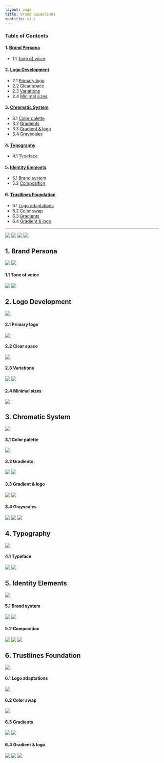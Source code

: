 ```yaml
---
layout: page
title: Brand Guidelines
subtitle: v1.1
---
```


### Table of Contents

#### 1. [Brand Persona](#1-brand-persona-1)

  - 1.1 [Tone of voice](#11-tone-of-voice)

#### 2. [Logo Development](#2-logo-development-1)

  - 2.1 [Primary logo](#21-primary-logo)
  - 2.2 [Clear space](#22-clear-space)
  - 2.3 [Variations](#23-variations)
  - 2.4 [Minimal sizes](#24-minimal-sizes)

#### 3. [Chromatic System](#3-chromatic-system-1)

  - 3.1 [Color palette](#31-color-palette)
  - 3.2 [Gradients](#32-gradients)
  - 3.3 [Gradient & logo](#33-gradient--logo)
  - 3.4 [Grayscales](#34-grayscales)

#### 4. [Typography](#4-typography-1)

  - 4.1 [Typeface](#41-typeface)

#### 5. [Identity Elements](#5-identity-elements-1)

  - 5.1 [Brand system](#51-brand-system)
  - 5.2 [Composition](#52-composition)

#### 6. [Trustlines Foundation](#6-trustlines-foundation-1)

  - 6.1 [Logo adaptations](#61-logo-adaptations)
  - 6.2 [Color swap](#62-color-swap)
  - 6.3 [Gradients](#63-gradients)
  - 6.4 [Gradient & logo](#64-gradient--logo)

___

<a href="../assets/images/brand/guidelines/brand_guidelines01.png" class="brand_guidelines_link"><img src="../assets/images/brand/guidelines/brand_guidelines01.png" class="brand_guidelines_img" /></a>
<a href="../assets/images/brand/guidelines/brand_guidelines02.png" class="brand_guidelines_link"><img src="../assets/images/brand/guidelines/brand_guidelines02.png" class="brand_guidelines_img" /></a>
<a href="../assets/images/brand/guidelines/brand_guidelines03.png" class="brand_guidelines_link"><img src="../assets/images/brand/guidelines/brand_guidelines03.png" class="brand_guidelines_img" /></a>
<a href="../assets/images/brand/guidelines/brand_guidelines04.png" class="brand_guidelines_link"><img src="../assets/images/brand/guidelines/brand_guidelines04.png" class="brand_guidelines_img" /></a>

## 1. Brand Persona

<a href="../assets/images/brand/guidelines/brand_guidelines05.png" class="brand_guidelines_link"><img src="../assets/images/brand/guidelines/brand_guidelines05.png" class="brand_guidelines_img" /></a>
<a href="../assets/images/brand/guidelines/brand_guidelines06.png" class="brand_guidelines_link"><img src="../assets/images/brand/guidelines/brand_guidelines06.png" class="brand_guidelines_img" /></a>

#### 1.1 Tone of voice

<a href="../assets/images/brand/guidelines/brand_guidelines07.png" class="brand_guidelines_link"><img src="../assets/images/brand/guidelines/brand_guidelines07.png" class="brand_guidelines_img" /></a>
<a href="../assets/images/brand/guidelines/brand_guidelines08.png" class="brand_guidelines_link"><img src="../assets/images/brand/guidelines/brand_guidelines08.png" class="brand_guidelines_img" /></a>

## 2. Logo Development

<a href="../assets/images/brand/guidelines/brand_guidelines09.png" class="brand_guidelines_link"><img src="../assets/images/brand/guidelines/brand_guidelines09.png" class="brand_guidelines_img" /></a>

#### 2.1 Primary logo

<a href="../assets/images/brand/guidelines/brand_guidelines10.png" class="brand_guidelines_link"><img src="../assets/images/brand/guidelines/brand_guidelines10.png" class="brand_guidelines_img" /></a>

#### 2.2 Clear space

<a href="../assets/images/brand/guidelines/brand_guidelines11.png" class="brand_guidelines_link"><img src="../assets/images/brand/guidelines/brand_guidelines11.png" class="brand_guidelines_img" /></a>

#### 2.3 Variations

<a href="../assets/images/brand/guidelines/brand_guidelines12.png" class="brand_guidelines_link"><img src="../assets/images/brand/guidelines/brand_guidelines12.png" class="brand_guidelines_img" /></a>
<a href="../assets/images/brand/guidelines/brand_guidelines13.png" class="brand_guidelines_link"><img src="../assets/images/brand/guidelines/brand_guidelines13.png" class="brand_guidelines_img" /></a>

#### 2.4 Minimal sizes

<a href="../assets/images/brand/guidelines/brand_guidelines14.png" class="brand_guidelines_link"><img src="../assets/images/brand/guidelines/brand_guidelines14.png" class="brand_guidelines_img" /></a>

## 3. Chromatic System

<a href="../assets/images/brand/guidelines/brand_guidelines15.png" class="brand_guidelines_link"><img src="../assets/images/brand/guidelines/brand_guidelines15.png" class="brand_guidelines_img" /></a>

#### 3.1 Color palette

<a href="../assets/images/brand/guidelines/brand_guidelines16.png" class="brand_guidelines_link"><img src="../assets/images/brand/guidelines/brand_guidelines16.png" class="brand_guidelines_img" /></a>

#### 3.2 Gradients

<a href="../assets/images/brand/guidelines/brand_guidelines17.png" class="brand_guidelines_link"><img src="../assets/images/brand/guidelines/brand_guidelines17.png" class="brand_guidelines_img" /></a>
<a href="../assets/images/brand/guidelines/brand_guidelines18.png" class="brand_guidelines_link"><img src="../assets/images/brand/guidelines/brand_guidelines18.png" class="brand_guidelines_img" /></a>

#### 3.3 Gradient & logo

<a href="../assets/images/brand/guidelines/brand_guidelines19.png" class="brand_guidelines_link"><img src="../assets/images/brand/guidelines/brand_guidelines19.png" class="brand_guidelines_img" /></a>
<a href="../assets/images/brand/guidelines/brand_guidelines20.png" class="brand_guidelines_link"><img src="../assets/images/brand/guidelines/brand_guidelines20.png" class="brand_guidelines_img" /></a>

#### 3.4 Grayscales

<a href="../assets/images/brand/guidelines/brand_guidelines21.png" class="brand_guidelines_link"><img src="../assets/images/brand/guidelines/brand_guidelines21.png" class="brand_guidelines_img" /></a>
<a href="../assets/images/brand/guidelines/brand_guidelines22.png" class="brand_guidelines_link"><img src="../assets/images/brand/guidelines/brand_guidelines22.png" class="brand_guidelines_img" /></a>
<a href="../assets/images/brand/guidelines/brand_guidelines23.png" class="brand_guidelines_link"><img src="../assets/images/brand/guidelines/brand_guidelines23.png" class="brand_guidelines_img" /></a>

## 4. Typography

<a href="../assets/images/brand/guidelines/brand_guidelines24.png" class="brand_guidelines_link"><img src="../assets/images/brand/guidelines/brand_guidelines24.png" class="brand_guidelines_img" /></a>

#### 4.1 Typeface

<a href="../assets/images/brand/guidelines/brand_guidelines25.png" class="brand_guidelines_link"><img src="../assets/images/brand/guidelines/brand_guidelines25.png" class="brand_guidelines_img" /></a>
<a href="../assets/images/brand/guidelines/brand_guidelines26.png" class="brand_guidelines_link"><img src="../assets/images/brand/guidelines/brand_guidelines26.png" class="brand_guidelines_img" /></a>

## 5. Identity Elements

<a href="../assets/images/brand/guidelines/brand_guidelines27.png" class="brand_guidelines_link"><img src="../assets/images/brand/guidelines/brand_guidelines27.png" class="brand_guidelines_img" /></a>

#### 5.1 Brand system

<a href="../assets/images/brand/guidelines/brand_guidelines28.png" class="brand_guidelines_link"><img src="../assets/images/brand/guidelines/brand_guidelines28.png" class="brand_guidelines_img" /></a>
<a href="../assets/images/brand/guidelines/brand_guidelines29.png" class="brand_guidelines_link"><img src="../assets/images/brand/guidelines/brand_guidelines29.png" class="brand_guidelines_img" /></a>

#### 5.2 Composition

<a href="../assets/images/brand/guidelines/brand_guidelines30.png" class="brand_guidelines_link"><img src="../assets/images/brand/guidelines/brand_guidelines30.png" class="brand_guidelines_img" /></a>
<a href="../assets/images/brand/guidelines/brand_guidelines31.png" class="brand_guidelines_link"><img src="../assets/images/brand/guidelines/brand_guidelines31.png" class="brand_guidelines_img" /></a>
<a href="../assets/images/brand/guidelines/brand_guidelines32.png" class="brand_guidelines_link"><img src="../assets/images/brand/guidelines/brand_guidelines32.png" class="brand_guidelines_img" /></a>

## 6. Trustlines Foundation

<a href="../assets/images/brand/guidelines/brand_guidelines33.png" class="brand_guidelines_link"><img src="../assets/images/brand/guidelines/brand_guidelines33.png" class="brand_guidelines_img" /></a>

#### 6.1 Logo adaptations

<a href="../assets/images/brand/guidelines/brand_guidelines34.png" class="brand_guidelines_link"><img src="../assets/images/brand/guidelines/brand_guidelines34.png" class="brand_guidelines_img" /></a>

#### 6.2 Color swap

<a href="../assets/images/brand/guidelines/brand_guidelines35.png" class="brand_guidelines_link"><img src="../assets/images/brand/guidelines/brand_guidelines35.png" class="brand_guidelines_img" /></a>

#### 6.3 Gradients

<a href="../assets/images/brand/guidelines/brand_guidelines36.png" class="brand_guidelines_link"><img src="../assets/images/brand/guidelines/brand_guidelines36.png" class="brand_guidelines_img" /></a>
<a href="../assets/images/brand/guidelines/brand_guidelines37.png" class="brand_guidelines_link"><img src="../assets/images/brand/guidelines/brand_guidelines37.png" class="brand_guidelines_img" /></a>

#### 6.4 Gradient & logo

<a href="../assets/images/brand/guidelines/brand_guidelines38.png" class="brand_guidelines_link"><img src="../assets/images/brand/guidelines/brand_guidelines38.png" class="brand_guidelines_img" /></a>
<a href="../assets/images/brand/guidelines/brand_guidelines39.png" class="brand_guidelines_link"><img src="../assets/images/brand/guidelines/brand_guidelines39.png" class="brand_guidelines_img" /></a>
<a href="../assets/images/brand/guidelines/brand_guidelines40.png" class="brand_guidelines_link"><img src="../assets/images/brand/guidelines/brand_guidelines40.png" class="brand_guidelines_img" /></a>
